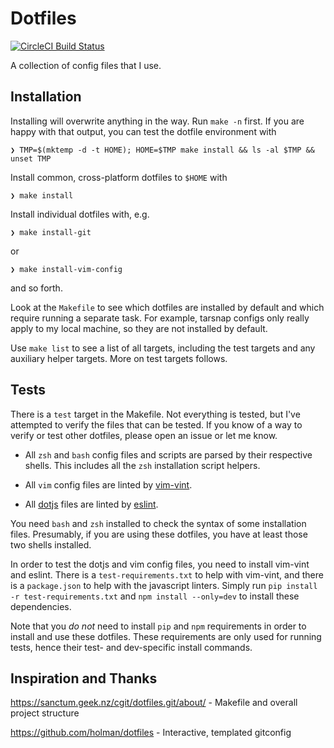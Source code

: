 # Dotfiles

[![CircleCI Build Status](https://dl.circleci.com/status-badge/img/gh/tupton/dotfiles/tree/main.svg?style=svg)](https://dl.circleci.com/status-badge/redirect/gh/tupton/dotfiles/tree/main)

A collection of config files that I use.

## Installation

Installing will overwrite anything in the way. Run `make -n` first. If you are happy with that output, you can test the dotfile environment with


    ❯ TMP=$(mktemp -d -t HOME); HOME=$TMP make install && ls -al $TMP && unset TMP

Install common, cross-platform dotfiles to `$HOME` with

    ❯ make install

Install individual dotfiles with, e.g.

    ❯ make install-git

or

    ❯ make install-vim-config

and so forth.

Look at the `Makefile` to see which dotfiles are installed by default and which require running a separate task. For example, tarsnap configs only really apply to my local machine, so they are not installed by default.

Use `make list` to see a list of all targets, including the test targets and any auxiliary helper targets. More on test targets follows.

## Tests

There is a `test` target in the Makefile. Not everything is tested, but I've attempted to verify the files that can be tested. If you know of a way to verify or test other dotfiles, please open an issue or let me know.

- All `zsh` and `bash` config files and scripts are parsed by their respective shells. This includes all the `zsh` installation script helpers.
- All `vim` config files are linted by [vim-vint].
- All [dotjs] files are linted by [eslint].

  [vim-vint]: https://github.com/Kuniwak/vint
  [dotjs]: https://github.com/tupton/dotjs
  [eslint]: http://eslint.org/


You need `bash` and `zsh` installed to check the syntax of some installation files. Presumably, if you are using these dotfiles, you have at least those two shells installed.

In order to test the dotjs and vim config files, you need to install vim-vint and eslint. There is a `test-requirements.txt` to help with vim-vint, and there is a `package.json` to help with the javascript linters. Simply run `pip install -r test-requirements.txt` and `npm install --only=dev` to install these dependencies.

Note that you *do not* need to install `pip` and `npm` requirements in order to install and use these dotfiles. These requirements are only used for running tests, hence their test- and dev-specific install commands.

## Inspiration and Thanks

<https://sanctum.geek.nz/cgit/dotfiles.git/about/> - Makefile and overall project structure

<https://github.com/holman/dotfiles> - Interactive, templated gitconfig
